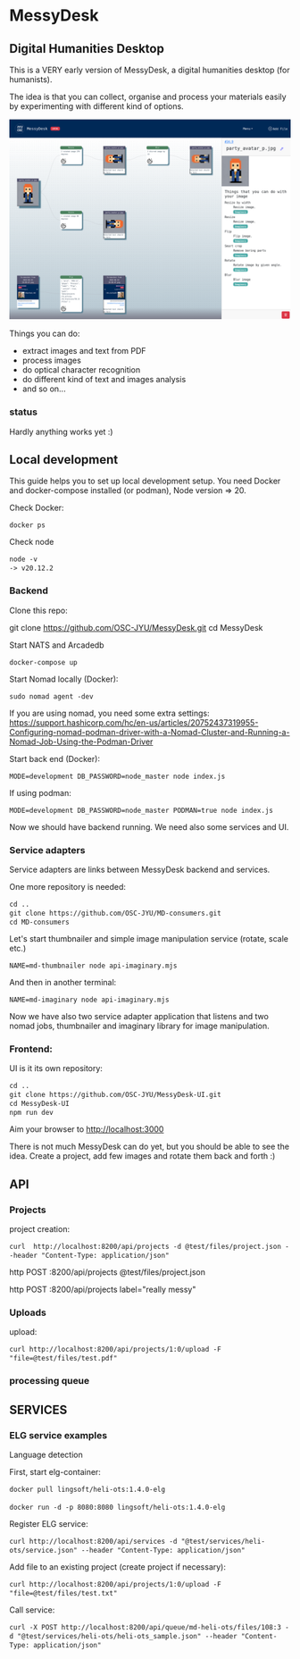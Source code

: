 # MessyDesk

## Digital Humanities Desktop

This is a VERY early version of MessyDesk, a digital humanities desktop (for humanists).

The idea is that you can collect, organise and process your materials easily by experimenting with different kind of options.


![UI](https://github.com/OSC-JYU/MessyDesk/blob/main/docs/messydesk-ui.png)

Things you can do:
- extract images and text from PDF
- process images
- do optical character recognition
- do different kind of text and images analysis
- and so on... 

### status

Hardly anything works yet :)

## Local development

This guide helps you to set up local development setup. You need Docker and docker-compose installed (or podman), Node version => 20.

Check Docker:

    docker ps

Check node

    node -v
    -> v20.12.2

### Backend

Clone this repo:

   git clone https://github.com/OSC-JYU/MessyDesk.git
   cd MessyDesk

Start NATS and Arcadedb 

    docker-compose up


Start Nomad locally (Docker):

    sudo nomad agent -dev 

If you are using nomad, you need some extra settings: https://support.hashicorp.com/hc/en-us/articles/20752437319955-Configuring-nomad-podman-driver-with-a-Nomad-Cluster-and-Running-a-Nomad-Job-Using-the-Podman-Driver


Start back end (Docker):

    MODE=development DB_PASSWORD=node_master node index.js

If using podman:

    MODE=development DB_PASSWORD=node_master PODMAN=true node index.js


Now we should have backend running. We need also some services and UI.


### Service adapters

Service adapters are links between MessyDesk backend and services.

One more repository is needed:

    cd ..
    git clone https://github.com/OSC-JYU/MD-consumers.git
    cd MD-consumers

Let's start thumbnailer and simple image manipulation service (rotate, scale etc.)

    NAME=md-thumbnailer node api-imaginary.mjs

And then in another terminal:

    NAME=md-imaginary node api-imaginary.mjs
    

Now we have also two service adapter application that listens  and two nomad jobs, thumbnailer and imaginary library for image manipulation.


### Frontend:

UI is it its own repository:

    cd ..
    git clone https://github.com/OSC-JYU/MessyDesk-UI.git
    cd MessyDesk-UI
    npm run dev

Aim your browser to [http://localhost:3000](http://localhost:3000)

There is not much MessyDesk can do yet, but you should be able to see the idea. Create a project, add few images and rotate them back and forth :) 

## API

### Projects

project creation:

    curl  http://localhost:8200/api/projects -d @test/files/project.json --header "Content-Type: application/json"

http POST :8200/api/projects @test/files/project.json

http POST :8200/api/projects label="really messy"

### Uploads

upload:

    curl http://localhost:8200/api/projects/1:0/upload -F "file=@test/files/test.pdf" 


### processing queue



## SERVICES




### ELG service examples

Language detection

First, start elg-container:

    docker pull lingsoft/heli-ots:1.4.0-elg

    docker run -d -p 8080:8080 lingsoft/heli-ots:1.4.0-elg


Register ELG service:

    curl http://localhost:8200/api/services -d "@test/services/heli-ots/service.json" --header "Content-Type: application/json"


Add file to an existing project (create project if necessary):

    curl http://localhost:8200/api/projects/1:0/upload -F "file=@test/files/test.txt" 

Call service:

    curl -X POST http://localhost:8200/api/queue/md-heli-ots/files/108:3 -d "@test/services/heli-ots/heli-ots_sample.json" --header "Content-Type: application/json"



